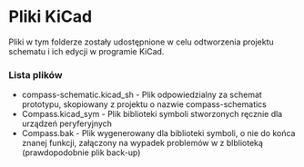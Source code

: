 # Pliki KiCad

Pliki w tym folderze zostały udostępnione w celu odtworzenia projektu schematu i ich edycji w programie KiCad.

### Lista plików
- compass-schematic.kicad_sh - Plik odpowiedzialny za schemat prototypu, skopiowany z projektu o nazwie compass-schematics 
- Compass.kicad_sym - Plik biblioteki symboli stworzonych ręcznie dla urządzeń peryferyjnych
- Compass.bak - Plik wygenerowany dla biblioteki symboli, o nie do końca znanej funkcji, załączony na wypadek problemów w z blblioteką (prawdopodobnie plik back-up)
